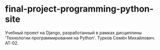 # final-project-programming-python-site
Учебный проект на Django, разработанный в рамках дисциплины 'Технологии программирования на Python'. Турков Семён Михайлович. АТ-02.
